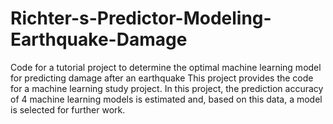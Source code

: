 # Richter-s-Predictor-Modeling-Earthquake-Damage
Code for a tutorial project to determine the optimal machine learning model for predicting damage after an earthquake
This project provides the code for a machine learning study project. In this project, the prediction accuracy of 4 machine learning models is estimated and, based on this data, a model is selected for further work.

